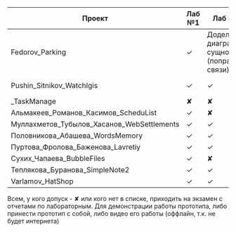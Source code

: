 |Проект | Лаб №1 | Лаб №2 | Лаб №3 | Допуск|
|-------|--------|--------|--------|-------|
|Fedorov_Parking                                 |✓| Доделать диаграмму сущностей (поправить связи) | Нет видео  |✘ |
|Pushin_Sitnikov_WatchIgis                       |✓|✓| Нет видео |✘ |
|_TaskManage                                     |✘  | ✘ |✘  |✘  |
|Альмакеев_Романов_Касимов_ScheduList            |✓ |✘ | ✘|✘ |
|Муллахметов_Тубылов_Хасанов_WebSettlements  |✓|✓| ✓| **✓**|
|Половникова_Абашева_WordsMemory             |✓|✓| ✓| **✓**|
|Пуртова_Фролова_Баженова_Lavretiy           |✓|✓| ✓| **✓**|
|Сухих_Чапаева_BubbleFiles                       |✓ |✘ | ✘|✘ |
|Теплякова_Буранова_SimpleNote2              |✓|✓| ✓| **✓**|
|Varlamov_HatShop                            |✓|✓| ✓| **✓**|

Всем, у кого допуск - ✘ или кого нет в списке, приходить на экзамен с отчетами по лабораторным. Для демонстрации работы прототипа, либо принести прототип с собой, либо видео его работы (оффлайн, т.к. не будет интернета) 
